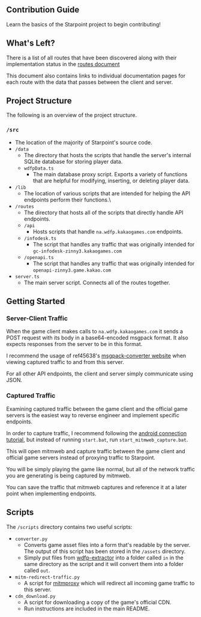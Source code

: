 ## Contribution Guide
Learn the basics of the Starpoint project to begin contributing!

## What's Left?
There is a list of all routes that have been discovered along with their implementation status in the [routes document](./routes.md)

This document also contains links to individual documentation pages for each route with the data that passes between the client and server.

## Project Structure
The following is an overview of the project structure.
### ``/src``
- The location of the majority of Starpoint's source code.
- ``/data``
  - The directory that hosts the scripts that handle the server's internal SQLite database for storing player data.
  - ``wdfpData.ts``
    - The main database proxy script. Exports a variety of functions that are helpful for modifying, inserting, or deleting player data.
- ``/lib``
  - The location of various scripts that are intended for helping the API endpoints perform their functions.\
- ``/routes``
  - The directory that hosts all of the scripts that directly handle API endpoints.
  - ``/api``
    - Hosts scripts that handle ``na.wdfp.kakaogames.com`` endpoints.
  - ``/infodesk.ts``
    - The script that handles any traffic that was originally intended for ``gc-infodesk-zinny3.kakaogames.com``
  - ``/openapi.ts``
    - The script that handles any traffic that was originally intended for ``openapi-zinny3.game.kakao.com``
- ``server.ts``
  - The main server script. Connects all of the routes together.

## Getting Started

### Server-Client Traffic
When the game client makes calls to ``na.wdfp.kakaogames.com`` it sends a POST request with its body in a base64-encoded msgpack format. It also expects responses from the server to be in this format.

I recommend the usage of ref45638's [msgpack-converter website](https://ref45638.github.io/msgpack-converter/) when viewing captured traffic to and from this server.

For all other API endpoints, the client and server simply communicate using JSON.

### Captured Traffic
Examining captured traffic between the game client and the official game servers is the easiest way to reverse engineer and implement specific endpoints.

In order to capture traffic, I recommend following the [android connection tutorial](./connecting-android.md), but instead of running ``start.bat``, run ``start_mitmweb_capture.bat``.

This will open mitmweb and capture traffic between the game client and official game servers instead of proxying traffic to Starpoint.

You will be simply playing the game like normal, but all of the network traffic you are generating is being captured by mitmweb.

You can save the traffic that mitmweb captures and reference it at a later point when implementing endpoints.

## Scripts
The ``/scripts`` directory contains two useful scripts:
- ``converter.py``
  - Converts game asset files into a form that's readable by the server. The output of this script has been stored in the ``/assets`` directory.
  - Simply put files from [wdfp-extractor](https://github.com/ScripterSugar/wdfp-extractor) into a folder called ``in`` in the same directory as the script and it will convert them into a folder called ``out``.
- ``mitm-redirect-traffic.py``
  - A script for [mitmproxy](https://mitmproxy.org/) which will redirect all incoming game traffic to this server.
- ``cdn_download.py``
  - A script for downloading a copy of the game's official CDN.
  - Run instructions are included in the main README.